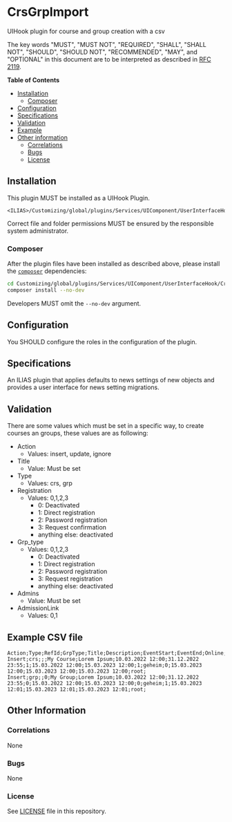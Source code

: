 # CrsGrpImport

UIHook plugin for course and group creation with a csv

The key words "MUST", "MUST NOT", "REQUIRED", "SHALL", "SHALL NOT", "SHOULD",
"SHOULD NOT", "RECOMMENDED", "MAY", and "OPTIONAL"
in this document are to be interpreted as described in
[RFC 2119](https://www.ietf.org/rfc/rfc2119.txt).

**Table of Contents**

* [Installation](#installation)
    * [Composer](#composer)
* [Configuration](#configuration)
* [Specifications](#specifications)
* [Validation](#validation)
* [Example](#example-csv-file)
* [Other information](#other-information)
    * [Correlations](#correlations)
    * [Bugs](#bugs)
    * [License](#license)

## Installation

This plugin MUST be installed as a UIHook Plugin.

	<ILIAS>/Customizing/global/plugins/Services/UIComponent/UserInterfaceHook/CrsGrpImport

Correct file and folder permissions MUST be
ensured by the responsible system administrator.

### Composer

After the plugin files have been installed as described above,
please install the [`composer`](https://getcomposer.org/) dependencies:

```bash
cd Customizing/global/plugins/Services/UIComponent/UserInterfaceHook/CrsGrpImport
composer install --no-dev
```

Developers MUST omit the `--no-dev` argument.

## Configuration

You SHOULD configure the roles in the configuration of the plugin.

## Specifications

An ILIAS plugin that applies defaults to news settings of new objects and provides
a user interface for news setting migrations.

## Validation
There are some values which must be set in a specific way, to create courses an groups, these values are as following:
* Action
  * Values: insert, update, ignore
* Title
  * Value: Must be set
* Type
  * Values: crs, grp
* Registration
  * Values: 0,1,2,3
    * 0: Deactivated
    * 1: Direct registration
    * 2: Password registration
    * 3: Request confirmation
    * anything else: deactivated
* Grp_type
  * Values: 0,1,2,3
    * 0: Deactivated
    * 1: Direct registration
    * 2: Password registration
    * 3: Request registration
    * anything else: deactivated
* Admins
  * Value: Must be set
* AdmissionLink
  * Values: 0,1

## Example CSV file
```
Action;Type;RefId;GrpType;Title;Description;EventStart;EventEnd;Online;AvailabilityStart;AvailabilityEnd;Registration;RegistrationPass;AdmissionLink;RegistrationStart;RegistrationEnd;UnsubscribeEnd;Admins; 
Insert;crs;;;My Course;Lorem Ipsum;10.03.2022 12:00;31.12.2022 23:55;1;15.03.2022 12:00;15.03.2023 12:00;1;geheim;0;15.03.2023 12:00;15.03.2023 12:00;15.03.2023 12:00;root;
Insert;grp;;0;My Group;Lorem Ipsum;10.03.2022 12:00;31.12.2022 23:55;0;15.03.2022 12:00;15.03.2023 12:00;0;geheim;1;15.03.2023 12:01;15.03.2023 12:01;15.03.2023 12:01;root;
```
## Other Information

### Correlations

None

### Bugs

None

### License

See [LICENSE](./LICENSE) file in this repository.